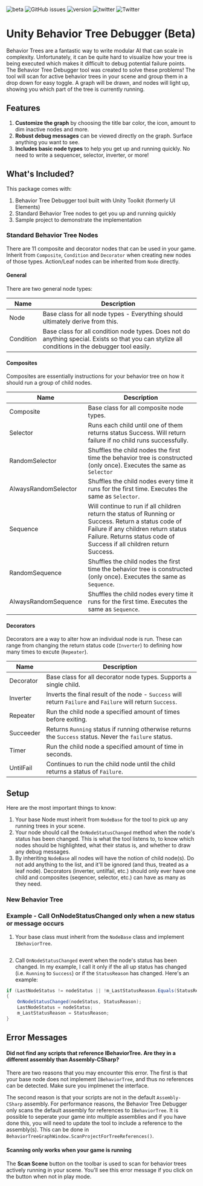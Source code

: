 ![beta](https://img.shields.io/badge/release-beta-orange) ![GitHub issues](https://img.shields.io/github/issues/Yecats/UnityBehaviorTreeDebugger) ![version](https://img.shields.io/badge/unity%20version-2020.1.0f1%2B-blue) ![twitter](https://img.shields.io/twitter/follow/yecats131?style=social) ![Twitter](https://img.shields.io/twitter/follow/whatupgames?style=social)

# Unity Behavior Tree Debugger (Beta)
Behavior Trees are a fantastic way to write modular AI that can scale in complexity. Unfortunately, it can be quite hard to visualize how your tree is being executed which makes it difficult to debug potential failure points. The Behavior Tree Debugger tool was created to solve these problems! The tool will scan for active behavior trees in your scene and group them in a drop down for easy toggle. A graph will be drawn, and nodes will light up, showing you which part of the tree is currently running. 

## Features
1. **Customize the graph** by choosing the title bar color, the icon, amount to dim inactive nodes and more.
2. **Robust debug messages** can be viewed directly on the graph. Surface anything you want to see.
3. **Includes basic node types** to help you get up and running quickly. No need to write a sequencer, selector, inverter, or more!

## What's Included?
This package comes with:

1. Behavior Tree Debugger tool built with Unity Toolkit (formerly UI Elements)
2. Standard Behavior Tree nodes to get you up and running quickly
3. Sample project to demonstrate the implementation

### Standard Behavior Tree Nodes
There are 11 composite and decorator nodes that can be used in your game. Inherit from `Composite`, `Condition` and `Decorator` when creating new nodes of those types. Action/Leaf nodes can be inherited from `Node` directly.

#### General
There are two general node types:

| Name      	| Description                                                                                                                                       	|
|-----------	|---------------------------------------------------------------------------------------------------------------------------------------------------	|
| Node      	| Base class for all node types - Everything should ultimately derive from this.                                                                    	|
| Condition 	| Base class for all condition node types. Does not do anything special. Exists so that you can stylize all conditions in the debugger tool easily. 	|

#### Composites
Composites are essentially instructions for your behavior tree on how it should run a group of child nodes. 

| Name                 	| Description                                                                                                                                                                                                         	|
|----------------------	|---------------------------------------------------------------------------------------------------------------------------------------------------------------------------------------------------------------------	|
| Composite            	| Base class for all composite node types.                                                                                                                                                                            	|
| Selector             	| Runs each child until one of them returns status Success. Will return failure if no child runs successfully.                                                                                                        	|
| RandomSelector       	| Shuffles the child nodes the first time the behavior tree is constructed (only once). Executes the same as `Selector`                                                                                               	|
| AlwaysRandomSelector 	| Shuffles the child nodes every time it runs for the first time. Executes the same as `Selector`.                                                                                                                    	|
| Sequence             	| Will continue to run if all children return the status of Running or Success. Return a status code of Failure if any children return status Failure. Returns status code of Success if all children return Success. 	|
| RandomSequence       	| Shuffles the child nodes the first time the behavior tree is constructed (only once). Executes the same as `Sequence`.                                                                                              	|
| AlwaysRandomSequence 	| Shuffles the child nodes every time it runs for the first time. Executes the same as `Sequence`.                                                                                                                    	|
#### Decorators
Decorators are a way to alter how an individual node is run. These can range from changing the return status code (`Inverter`) to defining how many times to excute (`Repeater`).

| Name      	| Description                                                                                                 	|
|-----------	|-------------------------------------------------------------------------------------------------------------	|
| Decorator 	| Base class for all decorator node types. Supports a single child.                                           	|
| Inverter  	| Inverts the final result of the node - `Success` will return `Failure` and `Failure` will return `Success`. 	|
| Repeater  	| Run the child node a specified amount of times before exiting.                                              	|
| Succeeder 	| Returns `Running` status if running otherwise returns the `Success` status. Never the `failure` status.     	|
| Timer     	| Run the child node a specified amount of time in seconds.                                                   	|
| UntilFail 	| Continues to run the child node until the child returns a status of `Failure`.                              	|

## Setup
Here are the most important things to know:

1. Your base Node must inherit from `NodeBase` for the tool to pick up any running trees in your scene.
2. Your node should call the `OnNodeStatusChanged` method when the node's status has been changed. This is what the tool listens to, to know which nodes should be highlighted, what their status is, and whether to draw any debug messages.
3. By inheriting `NodeBase` all nodes will have the notion of child node(s). Do not add anything to the list, and it'll be ignored (and thus, treated as a leaf node). Decorators (inverter, untilfail, etc.) should only ever have one child and composites (seqencer, selector, etc.) can have as many as they need.

### New Behavior Tree


### Example - Call OnNodeStatusChanged only when a new status or message occurs
1. Your base class must inherit from the `NodeBase` class and implement `IBehaviorTree`.

```csharp

```

2. Call `OnNodeStatusChanged` event when the node's status has been changed. In my example, I call it only if the all up status has changed (i.e. `Running` to `Success`) or if the `StatusReason` has changed. Here's an example:

``` csharp
if (LastNodeStatus != nodeStatus || !m_LastStatusReason.Equals(StatusReason))
{
    OnNodeStatusChanged(nodeStatus, StatusReason);
    LastNodeStatus = nodeStatus;
    m_LastStatusReason = StatusReason;
}
```

## Error Messages

#### Did not find any scripts that reference IBehaviorTree. Are they in a different assembly than Assembly-CSharp?
There are two reasons that you may encounter this error. The first is that your base node does not implement `IBehaviorTree`, and thus no references can be detected. Make sure you implmenet the interface.

The second reason is that your scripts are not in the default `Assembly-CSharp` assembly. For performance reasons, the Behavior Tree Debugger only scans the default assembly for references to `IBehaviorTree`. It is possible to seperate your game into multiple assemblies and if you have done this, you will need to update the tool to include a reference to the assembly(s). This can be done in `BehaviorTreeGraphWindow.ScanProjectForTreeReferences()`. 

#### Scanning only works when your game is running
The **Scan Scene** button on the toolbar is used to scan for behavior trees actively running in your scene. You'll see this error message if you click on the button when not in play mode. 
